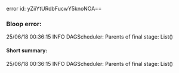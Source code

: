 error id: yZiiYtURdbFucwY5knoNOA==
### Bloop error:

25/06/18 00:36:15 INFO DAGScheduler: Parents of final stage: List()
#### Short summary: 

25/06/18 00:36:15 INFO DAGScheduler: Parents of final stage: List()